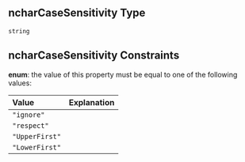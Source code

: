 ## ncharCaseSensitivity Type

`string`

## ncharCaseSensitivity Constraints

**enum**: the value of this property must be equal to one of the following values:

| Value          | Explanation |
| :------------- | :---------- |
| `"ignore"`     |             |
| `"respect"`    |             |
| `"UpperFirst"` |             |
| `"LowerFirst"` |             |
